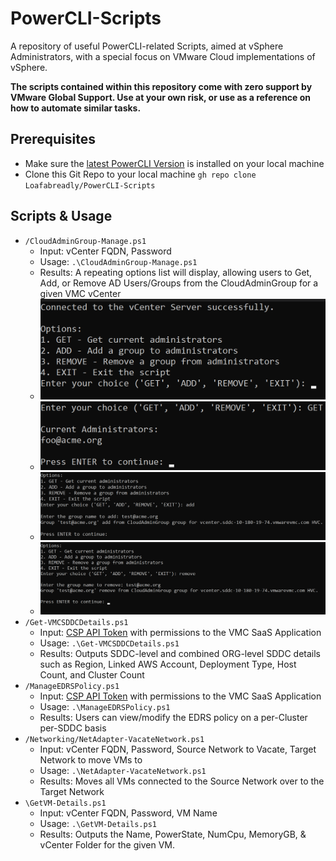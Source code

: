 # PowerCLI-Scripts

A repository of useful PowerCLI-related Scripts, aimed at vSphere Administrators, with a special focus on VMware Cloud implementations of vSphere.


**The scripts contained within this repository come with zero support by VMware Global Support. Use at your own risk, or use as a reference on how to automate similar tasks.**
## Prerequisites

 - Make sure the [latest PowerCLI Version](https://developer.vmware.com/docs/15353/powercli-change-log/) is installed on your local machine
 - Clone this Git Repo to your local machine `gh repo clone Loafabreadly/PowerCLI-Scripts`

## Scripts & Usage
 - `/CloudAdminGroup-Manage.ps1`
	 - Input: vCenter FQDN, Password
	 - Usage: `.\CloudAdminGroup-Manage.ps1`
	 - Results: A repeating options list will display, allowing users to Get, Add, or Remove AD Users/Groups from the CloudAdminGroup for a given VMC vCenter
	 - ![Options Menu](Images/CloudAdminGroup-1.png)
	 - ![GET current Admins](Images/CloudAdminGroup-2.png)
	 - ![ADD AD User/Group](Images/CloudAdminGroup-3.png)
	 - ![REMOVE AD user/Group](Images/CloudAdminGroup-4.png)
 - `/Get-VMCSDDCDetails.ps1`
	 - Input: [CSP API Token](https://developer.vmware.com/apis/csp/csp-iam/latest/) with permissions to the VMC SaaS Application
	 - Usage: `.\Get-VMCSDDCDetails.ps1`
	 - Results: Outputs SDDC-level and combined ORG-level SDDC details such as Region, Linked AWS Account, Deployment Type, Host Count, and Cluster Count
 - `/ManageEDRSPolicy.ps1`
	 - Input: [CSP API Token](https://developer.vmware.com/apis/csp/csp-iam/latest/) with permissions to the VMC SaaS Application
	 - Usage: `.\ManageEDRSPolicy.ps1`
	 - Results: Users can view/modify the EDRS policy on a per-Cluster per-SDDC basis
 - `/Networking/NetAdapter-VacateNetwork.ps1`
	 - Input: vCenter FQDN, Password, Source Network to Vacate, Target Network to move VMs to
	 - Usage: `.\NetAdapter-VacateNetwork.ps1`
	 - Results: Moves all VMs connected to the Source Network over to the Target Network
 - `\GetVM-Details.ps1`
	 - Input: vCenter FQDN, Password, VM Name
	 - Usage: `.\GetVM-Details.ps1`
	 - Results: Outputs the Name, PowerState, NumCpu, MemoryGB, & vCenter Folder for the given VM.

